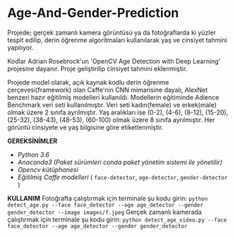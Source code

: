 # Age-And-Gender-Prediction
Projede; gerçek zamanlı kamera görüntüsü ya da fotoğraflarda ki yüzler tespit edilip, derin öğrenme algoritmaları kullanılarak yaş ve cinsiyet tahmini yapılıyor.

Kodlar Adrian Rosebrock'un 'OpenCV Age Detection with Deep Learning' projesine dayanır. Proje geliştirilip cinsiyet tahmini eklenmiştir. 

Projede model olarak, açık kaynak kodlu derin öğrenme çerçevesi(framework) olan Caffe'nin CNN mimarisine dayalı, AlexNet benzeri hazır eğitilmiş modelleri kullanıldı. Modellerin eğitiminde Adience Benchmark veri seti kullanılmıştır. Veri seti kadın(female) ve erkek(male) olmak üzere 2 sınıfa ayrılmıştır. Yaş aralıkları ise (0-2), (4-6), (8-12), (15-20), (25-32), (38-43), (48-53), (60-100) olmak üzere 8 sınıfa ayrılmıştır. Her görüntü cinsiyete ve yaş bilgisine göre etiketlenmiştir.

**GEREKSİNİMLER**
- *Python 3.6*
- *Anaconda3 (Paket sürümleri conda paket yönetim sistemi ile yönetilir)*
- _Opencv kütüphanesi_
- *Eğitilmiş Caffe modelleri* ( ```face-detector```, ```age-detector```, ```gender-detector``` )

**KULLANIM**
Fotoğrafta çalıştırmak için terminale şu kodu girin:
```python detect_age.py --face face_detector --age age_detector --gender gender_detector --image images/f.jpeg```
Gerçek zamanlı kamerada çalıştırmak için terminale şu kodu girin:
````python detect_age_video.py --face face_detector --age age_detector --gender gender_detector````
